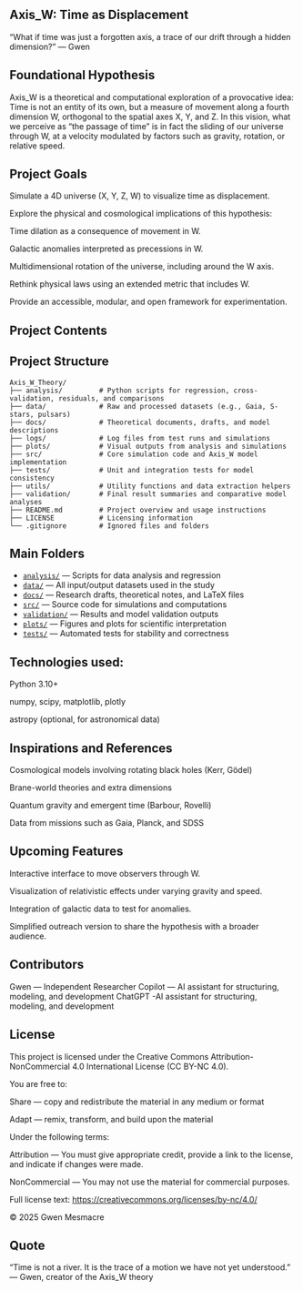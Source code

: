 ## Axis_W: Time as Displacement

“What if time was just a forgotten axis, a trace of our drift through a hidden dimension?” — Gwen

## Foundational Hypothesis

Axis_W is a theoretical and computational exploration of a provocative idea:
Time is not an entity of its own, but a measure of movement along a fourth dimension W, orthogonal to the spatial axes X, Y, and Z.
In this vision, what we perceive as “the passage of time” is in fact the sliding of our universe through W, at a velocity modulated by factors such as gravity, rotation, or relative speed.

## Project Goals

Simulate a 4D universe (X, Y, Z, W) to visualize time as displacement.

Explore the physical and cosmological implications of this hypothesis:

Time dilation as a consequence of movement in W.

Galactic anomalies interpreted as precessions in W.

Multidimensional rotation of the universe, including around the W axis.

Rethink physical laws using an extended metric that includes W.

Provide an accessible, modular, and open framework for experimentation.

## Project Contents

## Project Structure

```
Axis_W_Theory/
├── analysis/         # Python scripts for regression, cross-validation, residuals, and comparisons
├── data/             # Raw and processed datasets (e.g., Gaia, S-stars, pulsars)
├── docs/             # Theoretical documents, drafts, and model descriptions
├── logs/             # Log files from test runs and simulations
├── plots/            # Visual outputs from analysis and simulations
├── src/              # Core simulation code and Axis_W model implementation
├── tests/            # Unit and integration tests for model consistency
├── utils/            # Utility functions and data extraction helpers
├── validation/       # Final result summaries and comparative model analyses
├── README.md         # Project overview and usage instructions
├── LICENSE           # Licensing information
└── .gitignore        # Ignored files and folders
```
## Main Folders

- [`analysis/`](./analysis) — Scripts for data analysis and regression
- [`data/`](./data) — All input/output datasets used in the study
- [`docs/`](./docs) — Research drafts, theoretical notes, and LaTeX files
- [`src/`](./src) — Source code for simulations and computations
- [`validation/`](./validation) — Results and model validation outputs
- [`plots/`](./plots) — Figures and plots for scientific interpretation
- [`tests/`](./tests) — Automated tests for stability and correctness

## Technologies used:

Python 3.10+

numpy, scipy, matplotlib, plotly

astropy (optional, for astronomical data)

## Inspirations and References

Cosmological models involving rotating black holes (Kerr, Gödel)

Brane-world theories and extra dimensions

Quantum gravity and emergent time (Barbour, Rovelli)

Data from missions such as Gaia, Planck, and SDSS

## Upcoming Features

Interactive interface to move observers through W.

Visualization of relativistic effects under varying gravity and speed.

Integration of galactic data to test for anomalies.

Simplified outreach version to share the hypothesis with a broader audience.

## Contributors

Gwen — Independent Researcher
Copilot — AI assistant for structuring, modeling, and development
ChatGPT -AI assistant for structuring, modeling, and development

## License

This project is licensed under the Creative Commons Attribution-NonCommercial 4.0 International License (CC BY-NC 4.0).

You are free to:

Share — copy and redistribute the material in any medium or format

Adapt — remix, transform, and build upon the material

Under the following terms:

Attribution — You must give appropriate credit, provide a link to the license, and indicate if changes were made.

NonCommercial — You may not use the material for commercial purposes.

Full license text: https://creativecommons.org/licenses/by-nc/4.0/

© 2025 Gwen Mesmacre

## Quote 

“Time is not a river. It is the trace of a motion we have not yet understood.”
— Gwen, creator of the Axis_W theory